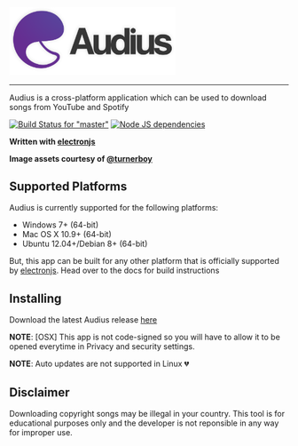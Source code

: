 <img src="assets/audius_big.png" width="300">

****

Audius is a cross-platform application which can be used to download songs from YouTube and Spotify

[![Build Status for "master"](https://travis-ci.com/mihirpathak97/audius.svg?token=ebex5hGA4p6XqQ9m8EVi&branch=master)](https://travis-ci.com/mihirpathak97/audius)
[![Node JS dependencies](https://david-dm.org/mihirpathak97/audius.svg)](https://travis-ci.com/mihirpathak97/audius)

**Written with [electronjs](https://electronjs.org/)**

**Image assets courtesy of [@turnerboy](https://github.com/turnerboy)**

## Supported Platforms

Audius is currently supported for the following platforms:
- Windows 7+ (64-bit)
- Mac OS X 10.9+ (64-bit)
- Ubuntu 12.04+/Debian 8+ (64-bit)

But, this app can be built for any other platform that is officially supported 
by [electronjs](https://github.com/electron/electron/blob/v2.0.2/docs/tutorial/support.md#supported-platforms). Head over to the docs for build instructions

## Installing

Download the latest Audius release [here](https://github.com/mihirpathak97/audius/releases/latest) 

**NOTE**: [OSX] This app is not code-signed so you will have to allow it to be opened everytime in 
Privacy and security settings.

**NOTE**: Auto updates are not supported in Linux :broken_heart:

## Disclaimer

Downloading copyright songs may be illegal in your country. This tool is for educational purposes only and the developer is not reponsible in any way for improper use.
